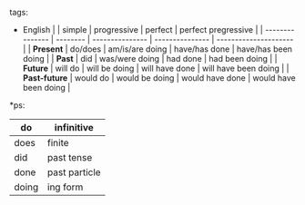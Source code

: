 tags:
- English
|                 | simple   | progressive     | perfect         | perfect pregressive   |
| --------------- | -------- | --------------- | --------------- | --------------------- |
| **Present**     | do/does  | am/is/are doing | have/has done   | have/has been doing   |
| **Past**        | did      | was/were doing  | had done        | had been doing        |
| **Future**      | will do  | will be doing   | will have done  | will have been doing  |
| **Past-future** | would do | would be doing  | would have done | would have been doing |

*ps:

| do    | infinitive    |
| ----- | ------------- |
| does  | finite        |
| did   | past tense    |
| done  | past particle |
| doing | ing form      |